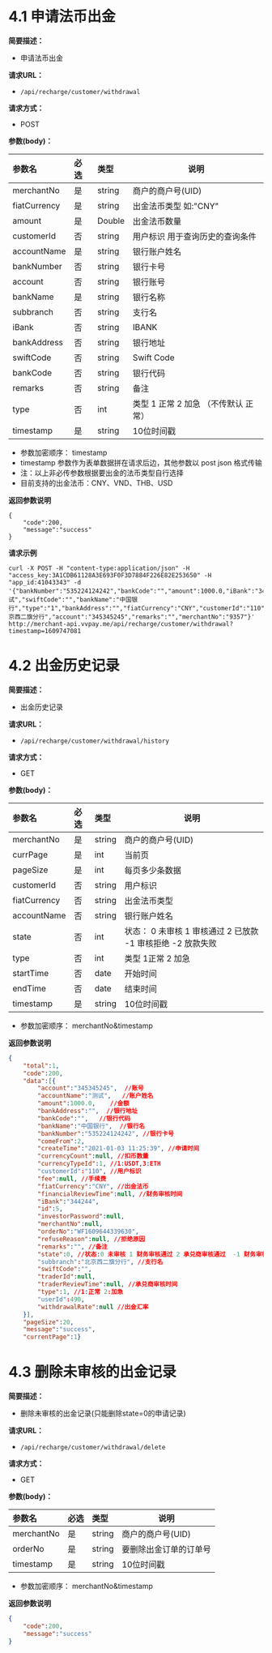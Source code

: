 # 4.1 申请法币出金
**简要描述：** 

- 申请法币出金

**请求URL：** 
- `/api/recharge/customer/withdrawal `

**请求方式：**
- POST

**参数(body)：** 

|参数名|必选|类型|说明|
|:----    |:---|:----- |-----   |
|merchantNo |是|string | 商户的商户号(UID)  |
|fiatCurrency |是|string |出金法币类型 如:"CNY"  |
|amount|是|Double|出金法币数量|
|customerId|否|string|用户标识 用于查询历史的查询条件|
|accountName|是|string|银行账户姓名|
|bankNumber|否|string|银行卡号|
|account|否|string|银行账号|
|bankName|是|string|银行名称|
|subbranch|否|string|支行名|
|iBank|否|string|IBANK|
|bankAddress|否|string|银行地址|
|swiftCode|否|string|Swift Code|
|bankCode|否|string|银行代码|
|remarks|否|string|备注|
|type|否|int|类型  1 正常  2 加急  （不传默认 正常）|
|timestamp |是|string | 10位时间戳  |

- 参数加密顺序： timestamp
- timestamp 参数作为表单数据拼在请求后边，其他参数以 post  json 格式传输
- 注：以上非必传参数根据要出金的法币类型自行选择
- 目前支持的出金法币：CNY、VND、THB、USD

 **返回参数说明** 

```
{
    "code":200,
    "message":"success"
}
```
 **请求示例** 
```
curl -X POST -H "content-type:application/json" -H "access_key:3A1CDB61128A3E693F0F3D7884F226E82E253650" -H "app_id:41043343" -d '{"bankNumber":"535224124242","bankCode":"","amount":1000.0,"iBank":"344244","accountName":"测试","swiftCode":"","bankName":"中国银行","type":"1","bankAddress":"","fiatCurrency":"CNY","customerId":"110","subbranch":"北京西二旗分行","account":"345345245","remarks":"","merchantNo":"9357"}' http://merchant-api.vvpay.me/api/recharge/customer/withdrawal?timestamp=1609747081
```
# 4.2 出金历史记录
**简要描述：** 

- 出金历史记录

**请求URL：** 
- `/api/recharge/customer/withdrawal/history `

**请求方式：**
- GET

**参数(body)：** 

|参数名|必选|类型|说明|
|:----    |:---|:----- |-----   |
|merchantNo |是|string | 商户的商户号(UID)  |
|currPage|是|int|当前页|
|pageSize|是|int|每页多少条数据|
|customerId|否|string|用户标识|
|fiatCurrency|否|string|出金法币类型|
|accountName|否|string|银行账户姓名|
|state|否|int|状态： 0 未审核 1 审核通过 2 已放款  -1 审核拒绝 -2 放款失败|
|type|否|int|类型 1正常 2 加急|
|startTime|否|date|开始时间|
|endTime|否|date|结束时间|
|timestamp |是|string | 10位时间戳  |

- 参数加密顺序： merchantNo&timestamp

 **返回参数说明** 

```json
{
    "total":1,
    "code":200,
    "data":[{
        "account":"345345245",  //账号
        "accountName":"测试",   //账户姓名
        "amount":1000.0,    //金额
        "bankAddress":"",  //银行地址
        "bankCode":"",   //银行代码
        "bankName":"中国银行",  //银行名
        "bankNumber":"535224124242", //银行卡号
        "comeFrom":2, 
        "createTime":"2021-01-03 11:25:39", //申请时间
        "currencyCount":null, //扣币数量
        "currencyTypeId":1, //1:USDT,3:ETH
        "customerId":"110", //用户标识
        "fee":null, //手续费
        "fiatCurrency":"CNY", //出金法币
        "financialReviewTime":null, //财务审核时间
        "iBank":"344244", 
        "id":5, 
        "investorPassword":null,
        "merchantNo":null,
        "orderNo":"WF1609644339630", 
        "refuseReason":null, //拒绝原因
        "remarks":"", //备注
        "state":0, //状态:0 未审核 1 财务审核通过 2 承兑商审核通过  -1 财务审核拒绝 -2 承兑商审核拒绝 
        "subbranch":"北京西二旗分行", //支行名
        "swiftCode":"", 
        "traderId":null, 
        "traderReviewTime":null, //承兑商审核时间
        "type":1, //1:正常 2:加急
        "userId":490,
        "withdrawalRate":null //出金汇率
    }],
    "pageSize":20,
    "message":"success",
    "currentPage":1}
```

# 4.3 删除未审核的出金记录
**简要描述：** 

- 删除未审核的出金记录(只能删除state=0的申请记录)

**请求URL：** 
- `/api/recharge/customer/withdrawal/delete `

**请求方式：**
- GET

**参数(body)：** 

|参数名|必选|类型|说明|
|:----    |:---|:----- |-----   |
|merchantNo |是|string | 商户的商户号(UID)  |
|orderNo |是|string |要删除出金订单的订单号  |
|timestamp |是|string | 10位时间戳  |

- 参数加密顺序： merchantNo&timestamp

 **返回参数说明** 

```json
{
    "code":200,
    "message":"success"
}

```
